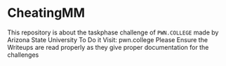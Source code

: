 # CheatingMM
This repository is about the taskphase challenge of `PWN.COLLEGE` made by Arizona State University
To Do it Visit:
pwn.college
Please Ensure the Writeups are read properly as they give proper documentation for the challenges

